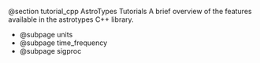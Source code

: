 @section tutorial_cpp AstroTypes Tutorials
A brief overview of the features available in the astrotypes C++ library.

- @subpage units
- @subpage time_frequency
- @subpage sigproc
